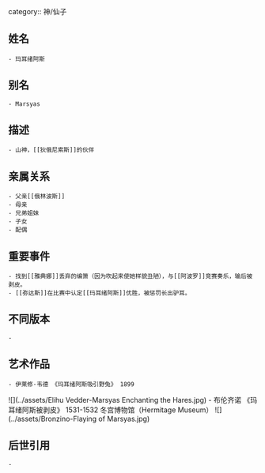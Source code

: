 category:: 神/仙子
## 姓名
	- 玛耳绪阿斯
## 别名
	- Marsyas
## 描述
	- 山神，[[狄俄尼索斯]]的伙伴
## 亲属关系
	- 父亲[[俄林波斯]]
	- 母亲
	- 兄弟姐妹
	- 子女
	- 配偶
## 重要事件
	- 找到[[雅典娜]]丢弃的编箫（因为吹起来使她样貌丑陋），与[[阿波罗]]竞赛奏乐，输后被剥皮。
	- [[弥达斯]]在比赛中认定[[玛耳绪阿斯]]优胜，被惩罚长出驴耳。
## 不同版本
	-
## 艺术作品
	- 伊莱修·韦德 《玛耳绪阿斯吸引野兔》 1899
 ![](../assets/Elihu Vedder-Marsyas Enchanting the Hares.jpg)
	- 布伦齐诺 《玛耳绪阿斯被剥皮》 1531-1532 冬宫博物馆（Hermitage Museum）
 ![](../assets/Bronzino-Flaying of Marsyas.jpg)
## 后世引用
	-
